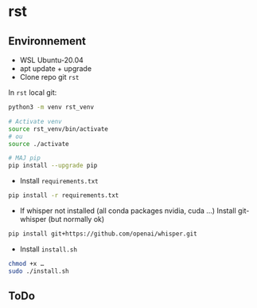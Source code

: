 # rst

## Environnement

- WSL Ubuntu-20.04
- apt update + upgrade
- Clone repo git `rst`

In `rst` local git:

```bash
python3 -m venv rst_venv

# Activate venv
source rst_venv/bin/activate
# ou 
source ./activate

# MAJ pip
pip install --upgrade pip
```

- Install `requirements.txt`

```bash
pip install -r requirements.txt
```

 - If whisper not installed (all conda packages nvidia, cuda ...) Install git-whisper (but normally ok)

```bash
pip install git+https://github.com/openai/whisper.git
```

- Install `install.sh`

```bash
chmod +x …
sudo ./install.sh
```

## ToDo

